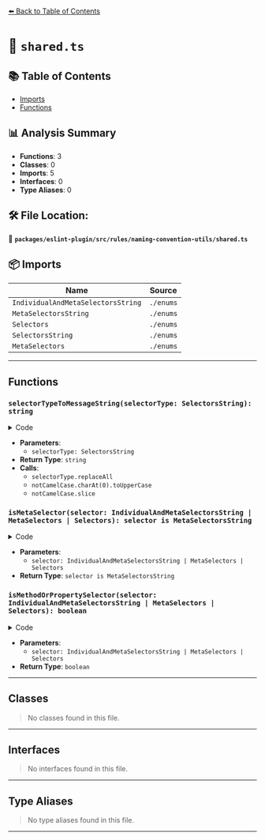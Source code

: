 [⬅️ Back to Table of Contents](../../../../../index.md)

# 📄 `shared.ts`

## 📚 Table of Contents

- [Imports](#imports)
- [Functions](#functions)

## 📊 Analysis Summary

- **Functions**: 3
- **Classes**: 0
- **Imports**: 5
- **Interfaces**: 0
- **Type Aliases**: 0

## 🛠️ File Location:
📂 **`packages/eslint-plugin/src/rules/naming-convention-utils/shared.ts`**

## 📦 Imports

| Name | Source |
|------|--------|
| `IndividualAndMetaSelectorsString` | `./enums` |
| `MetaSelectorsString` | `./enums` |
| `Selectors` | `./enums` |
| `SelectorsString` | `./enums` |
| `MetaSelectors` | `./enums` |


---

## Functions

### `selectorTypeToMessageString(selectorType: SelectorsString): string`

<details><summary>Code</summary>

```ts
export function selectorTypeToMessageString(
  selectorType: SelectorsString,
): string {
  const notCamelCase = selectorType.replaceAll(/([A-Z])/g, ' $1');
  return notCamelCase.charAt(0).toUpperCase() + notCamelCase.slice(1);
}
```
</details>

- **Parameters**:
  - `selectorType: SelectorsString`
- **Return Type**: `string`
- **Calls**:
  - `selectorType.replaceAll`
  - `notCamelCase.charAt(0).toUpperCase`
  - `notCamelCase.slice`
### `isMetaSelector(selector: IndividualAndMetaSelectorsString | MetaSelectors | Selectors): selector is MetaSelectorsString`

<details><summary>Code</summary>

```ts
export function isMetaSelector(
  selector: IndividualAndMetaSelectorsString | MetaSelectors | Selectors,
): selector is MetaSelectorsString {
  return selector in MetaSelectors;
}
```
</details>

- **Parameters**:
  - `selector: IndividualAndMetaSelectorsString | MetaSelectors | Selectors`
- **Return Type**: `selector is MetaSelectorsString`
### `isMethodOrPropertySelector(selector: IndividualAndMetaSelectorsString | MetaSelectors | Selectors): boolean`

<details><summary>Code</summary>

```ts
export function isMethodOrPropertySelector(
  selector: IndividualAndMetaSelectorsString | MetaSelectors | Selectors,
): boolean {
  return (
    selector === MetaSelectors.method || selector === MetaSelectors.property
  );
}
```
</details>

- **Parameters**:
  - `selector: IndividualAndMetaSelectorsString | MetaSelectors | Selectors`
- **Return Type**: `boolean`

---

## Classes

> No classes found in this file.


---

## Interfaces

> No interfaces found in this file.


---

## Type Aliases

> No type aliases found in this file.


---